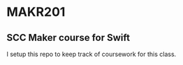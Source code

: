 # MAKR201
## SCC Maker course for Swift

I setup this repo to keep track of coursework for this class.